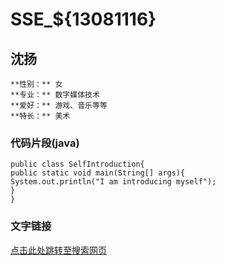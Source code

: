 # SSE_${13081116}

沈扬
---------------------------------------------
    **性别：** 女
    **专业：** 数字媒体技术
    **爱好：** 游戏、音乐等等
    **特长：** 美术

### 代码片段(java)
    public class SelfIntroduction{
    public static void main(String[] args){
    System.out.println("I am introducing myself");
    }
    }

### 文字链接
[点击此处跳转至搜索网页](http://cn.bing.com/)
